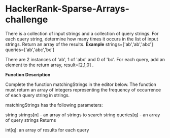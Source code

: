 # HackerRank-Sparse-Arrays-challenge
There is a collection of input strings and a collection of query strings. For each query string, determine how many times it occurs in the list of input strings. Return an array of the results.
**Example**
strings=['ab','ab','abc']
queries=['ab','abc','bc']

There are 2 instances of 'ab', 1 of 'abc' and 0 of 'bc'. For each query, add an element to the return array, result=[2,1,0] .

**Function Description**

Complete the function matchingStrings in the editor below. The function must return an array of integers representing the frequency of occurrence of each query string in strings.

matchingStrings has the following parameters:

string strings[n] - an array of strings to search
string queries[q] - an array of query strings
Returns

int[q]: an array of results for each query
